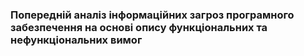 ### Попередній аналіз інформаційних загроз програмного забезпечення на основі опису функціональних та нефункціональних вимог

